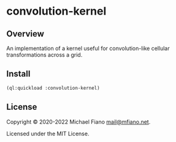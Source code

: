# convolution-kernel

## Overview

An implementation of a kernel useful for convolution-like cellular transformations across a grid.

## Install

```lisp
(ql:quickload :convolution-kernel)
```

## License

Copyright © 2020-2022 Michael Fiano <mail@mfiano.net>.

Licensed under the MIT License.
